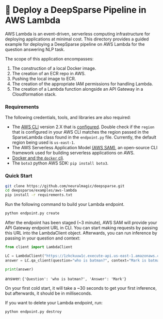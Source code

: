 <!--
Copyright (c) 2021 - present / Neuralmagic, Inc. All Rights Reserved.

Licensed under the Apache License, Version 2.0 (the "License");
you may not use this file except in compliance with the License.
You may obtain a copy of the License at

   http://www.apache.org/licenses/LICENSE-2.0

Unless required by applicable law or agreed to in writing,
software distributed under the License is distributed on an "AS IS" BASIS,
WITHOUT WARRANTIES OR CONDITIONS OF ANY KIND, either express or implied.
See the License for the specific language governing permissions and
limitations under the License.
-->

# 🐑 Deploy a DeepSparse Pipeline in AWS Lambda

AWS Lambda is an event-driven, serverless computing infrastructure for deploying applications at minimal cost. This directory provides a guided example for deploying a DeepSparse pipeline on AWS Lambda for the question answering NLP task.

The scope of this application encompasses:
1. The construction of a local Docker image.
2. The creation of an ECR repo in AWS.
3. Pushing the local image to ECR.
4. The creation of the appropriate IAM permissions for handling Lambda.
5. The creation of a Lambda function alongside an API Gateway in a Cloudformation stack. 

### Requirements
The following credentials, tools, and libraries are also required:
* The [AWS CLI](https://docs.aws.amazon.com/cli/latest/userguide/getting-started-install.html) version 2.X that is [configured](https://docs.aws.amazon.com/cli/latest/userguide/cli-configure-quickstart.html). Double check if the `region` that is configured in your AWS CLI matches the region passed in the SparseLambda class found in the `endpoint.py` file. Currently, the default region being used is `us-east-1`.
* The AWS Serverless Application Model [(AWS SAM)](https://docs.aws.amazon.com/serverless-application-model/latest/developerguide/what-is-sam.html), an open-source CLI framework used for building serverless applications on AWS.
* [Docker and the `docker` cli](https://docs.docker.com/get-docker/).
* The `boto3` python AWS SDK: `pip install boto3`.


### Quick Start

```bash 
git clone https://github.com/neuralmagic/deepsparse.git
cd deepsparse/examples/aws-lambda
pip install -r requirements.txt
```

Run the following command to build your Lambda endpoint.

```bash
python endpoint.py create
```

After the endpoint has been staged (~3 minute), AWS SAM will provide your API Gateway endpoint URL in CLI. You can start making requests by passing this URL into the LambdaClient object. Afterwards, you can run inference by passing in your question and context:

```python
from client import LambdaClient

LC = LambdaClient("https://1zkckuuw1c.execute-api.us-east-1.amazonaws.com/inference")
answer = LC.qa_client(question="who is batman?", context="Mark is batman.")

print(answer)
```

answer: `{'Question': 'who is batman?', 'Answer': 'Mark'}`

On your first cold start, it will take a ~30 seconds to get your first inference, but afterwards, it should be in milliseconds.


If you want to delete your Lambda endpoint, run:

```bash
python endpoint.py destroy
```